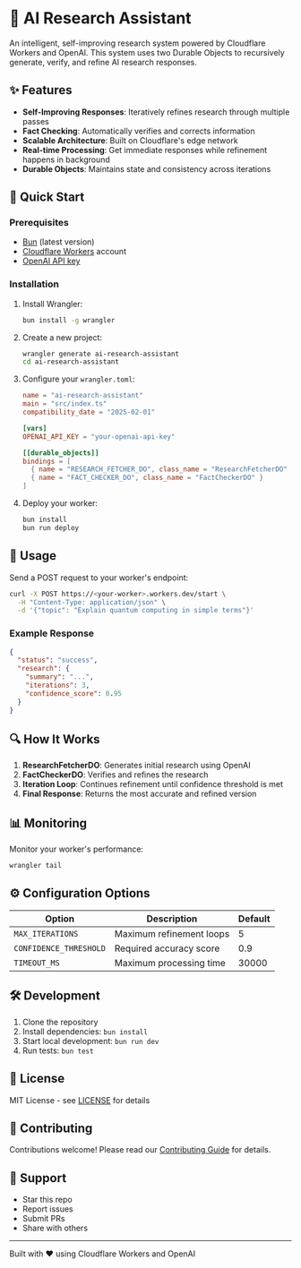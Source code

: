 # 🤖 AI Research Assistant

An intelligent, self-improving research system powered by Cloudflare Workers and OpenAI. This system uses two Durable Objects to recursively generate, verify, and refine AI research responses.

## ✨ Features

- **Self-Improving Responses**: Iteratively refines research through multiple passes
- **Fact Checking**: Automatically verifies and corrects information
- **Scalable Architecture**: Built on Cloudflare's edge network
- **Real-time Processing**: Get immediate responses while refinement happens in background
- **Durable Objects**: Maintains state and consistency across iterations

## 🚀 Quick Start

### Prerequisites

- [Bun](https://bun.sh/) (latest version)
- [Cloudflare Workers](https://workers.cloudflare.com/) account
- [OpenAI API key](https://platform.openai.com/account/api-keys)

### Installation

1. Install Wrangler:
   ```bash
   bun install -g wrangler
   ```

2. Create a new project:
   ```bash
   wrangler generate ai-research-assistant
   cd ai-research-assistant
   ```

3. Configure your `wrangler.toml`:
   ```toml
   name = "ai-research-assistant"
   main = "src/index.ts"
   compatibility_date = "2025-02-01"

   [vars]
   OPENAI_API_KEY = "your-openai-api-key"

   [[durable_objects]]
   bindings = [
     { name = "RESEARCH_FETCHER_DO", class_name = "ResearchFetcherDO" },
     { name = "FACT_CHECKER_DO", class_name = "FactCheckerDO" }
   ]
   ```

4. Deploy your worker:
   ```bash
   bun install
   bun run deploy
   ```

## 🔧 Usage

Send a POST request to your worker's endpoint:

```bash
curl -X POST https://<your-worker>.workers.dev/start \
  -H "Content-Type: application/json" \
  -d '{"topic": "Explain quantum computing in simple terms"}'
```

### Example Response

```json
{
  "status": "success",
  "research": {
    "summary": "...",
    "iterations": 3,
    "confidence_score": 0.95
  }
}
```

## 🔍 How It Works

1. **ResearchFetcherDO**: Generates initial research using OpenAI
2. **FactCheckerDO**: Verifies and refines the research
3. **Iteration Loop**: Continues refinement until confidence threshold is met
4. **Final Response**: Returns the most accurate and refined version

## 📊 Monitoring

Monitor your worker's performance:

```bash
wrangler tail
```

## ⚙️ Configuration Options

| Option | Description | Default |
|--------|-------------|---------|
| `MAX_ITERATIONS` | Maximum refinement loops | 5 |
| `CONFIDENCE_THRESHOLD` | Required accuracy score | 0.9 |
| `TIMEOUT_MS` | Maximum processing time | 30000 |

## 🛠️ Development

1. Clone the repository
2. Install dependencies: `bun install`
3. Start local development: `bun run dev`
4. Run tests: `bun test`

## 📝 License

MIT License - see [LICENSE](LICENSE) for details

## 🤝 Contributing

Contributions welcome! Please read our [Contributing Guide](CONTRIBUTING.md) for details.

## 🌟 Support

- Star this repo
- Report issues
- Submit PRs
- Share with others

---

Built with ❤️ using Cloudflare Workers and OpenAI
 
